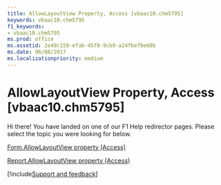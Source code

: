 ```yaml
---
title: AllowLayoutView Property, Access [vbaac10.chm5795]
keywords: vbaac10.chm5795
f1_keywords:
- vbaac10.chm5795
ms.prod: office
ms.assetid: 2e49c159-efab-45f8-9cb9-a24fbef8e60b
ms.date: 06/08/2017
ms.localizationpriority: medium
---
```



# AllowLayoutView Property, Access [vbaac10.chm5795]

Hi there! You have landed on one of our F1 Help redirector pages. Please select the topic you were looking for below.

[Form.AllowLayoutView property (Access)](https://msdn.microsoft.com/library/70b273ef-60fa-00b8-b262-3c45e691ed42%28Office.15%29.aspx)

[Report.AllowLayoutView property (Access)](https://msdn.microsoft.com/library/5388fcd8-32fb-781d-538c-ac114f8d5bd8%28Office.15%29.aspx)

[!include[Support and feedback](~/includes/feedback-boilerplate.md)]